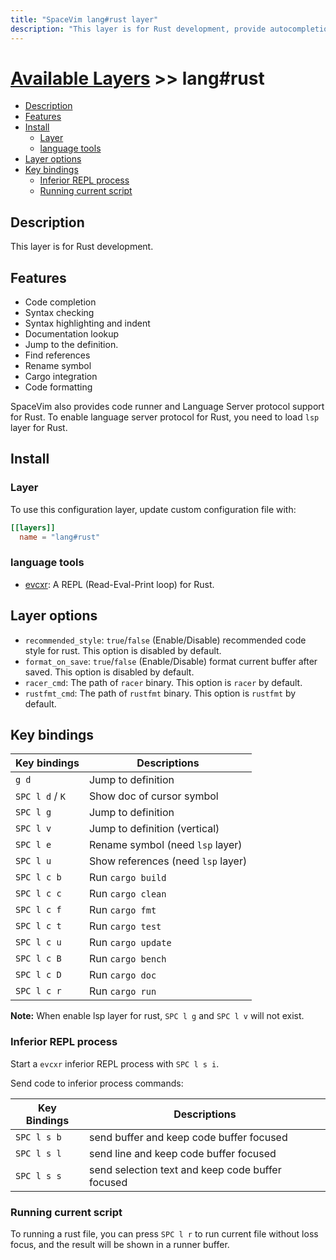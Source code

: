 ```yaml
---
title: "SpaceVim lang#rust layer"
description: "This layer is for Rust development, provide autocompletion, syntax checking, code format for Rust file."
---
```


# [Available Layers](../../) >> lang#rust

<!-- vim-markdown-toc GFM -->

- [Description](#description)
- [Features](#features)
- [Install](#install)
  - [Layer](#layer)
  - [language tools](#language-tools)
- [Layer options](#layer-options)
- [Key bindings](#key-bindings)
  - [Inferior REPL process](#inferior-repl-process)
  - [Running current script](#running-current-script)

<!-- vim-markdown-toc -->

## Description

This layer is for Rust development.

## Features

- Code completion
- Syntax checking
- Syntax highlighting and indent
- Documentation lookup
- Jump to the definition.
- Find references
- Rename symbol
- Cargo integration
- Code formatting

SpaceVim also provides code runner and Language Server protocol support for Rust. To enable language server protocol
for Rust, you need to load `lsp` layer for Rust.

## Install

### Layer

To use this configuration layer, update custom configuration file with:

```toml
[[layers]]
  name = "lang#rust"
```

### language tools

- [evcxr](https://github.com/google/evcxr): A REPL (Read-Eval-Print loop) for Rust.

## Layer options

- `recommended_style`: `true`/`false` (Enable/Disable) recommended code style for rust. This option is disabled by default.
- `format_on_save`: `true`/`false` (Enable/Disable) format current buffer after saved. This option is disabled by default.
- `racer_cmd`: The path of `racer` binary. This option is `racer` by default.
- `rustfmt_cmd`: The path of `rustfmt` binary. This option is `rustfmt` by default.

## Key bindings

| Key bindings    | Descriptions                       |
| --------------- | ---------------------------------- |
| `g d`           | Jump to definition                 |
| `SPC l d` / `K` | Show doc of cursor symbol          |
| `SPC l g`       | Jump to definition                 |
| `SPC l v`       | Jump to definition (vertical)      |
| `SPC l e`       | Rename symbol (need `lsp` layer)   |
| `SPC l u`       | Show references (need `lsp` layer) |
| `SPC l c b`     | Run `cargo build`                  |
| `SPC l c c`     | Run `cargo clean`                  |
| `SPC l c f`     | Run `cargo fmt`                    |
| `SPC l c t`     | Run `cargo test`                   |
| `SPC l c u`     | Run `cargo update`                 |
| `SPC l c B`     | Run `cargo bench`                  |
| `SPC l c D`     | Run `cargo doc`                    |
| `SPC l c r`     | Run `cargo run`                    |

**Note:** When enable lsp layer for rust, `SPC l g` and `SPC l v` will not exist.

### Inferior REPL process

Start a `evcxr` inferior REPL process with `SPC l s i`.

Send code to inferior process commands:

| Key Bindings | Descriptions                                     |
| ------------ | ------------------------------------------------ |
| `SPC l s b`  | send buffer and keep code buffer focused         |
| `SPC l s l`  | send line and keep code buffer focused           |
| `SPC l s s`  | send selection text and keep code buffer focused |

### Running current script

To running a rust file, you can press `SPC l r` to run current file without loss focus, and the result will be shown in a runner buffer.
